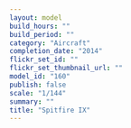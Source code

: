 ```yaml
---
layout: model
build_hours: ""
build_period: ""
category: "Aircraft"
completion_date: "2014"
flickr_set_id: ""
flickr_set_thumbnail_url: ""
model_id: "160"
publish: false
scale: "1/144"
summary: ""
title: "Spitfire IX"
---
```



